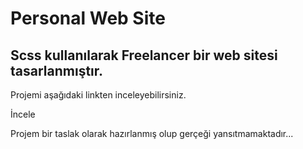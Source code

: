 # Personal Web Site

## Scss kullanılarak Freelancer bir web sitesi tasarlanmıştır. 

Projemi aşağıdaki linkten inceleyebilirsiniz.

<a href="https://musabeytekin.netlify.app/" target="_blank" style="text-decoration:none;">İncele</a>

Projem bir taslak olarak hazırlanmış olup gerçeği yansıtmamaktadır...